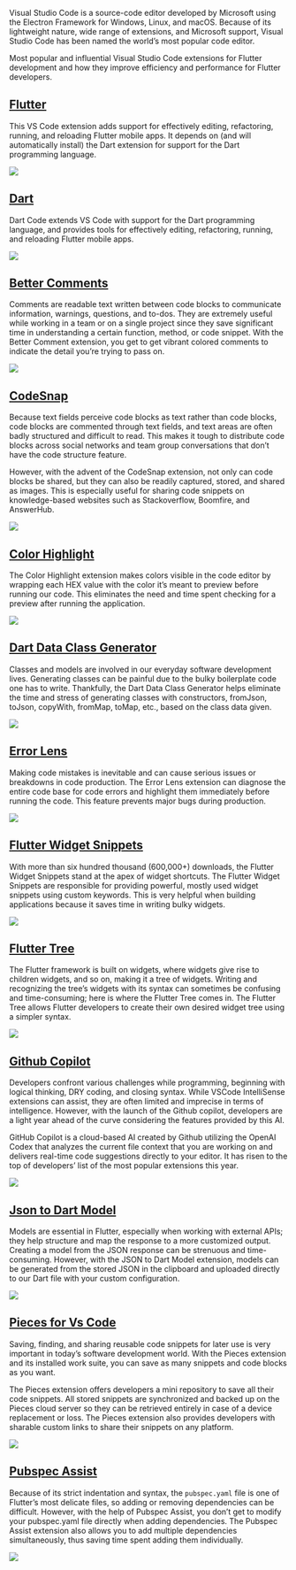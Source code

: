 Visual Studio Code is a source-code editor developed by Microsoft using the Electron Framework for Windows, Linux, and macOS. Because of its lightweight nature, wide range of extensions, and Microsoft support, Visual Studio Code has been named the world’s most popular code editor.

Most popular and influential Visual Studio Code extensions for Flutter development and how they improve efficiency and performance for Flutter developers.

## [Flutter](https://marketplace.visualstudio.com/items?itemName=Dart-Code.flutter)

This VS Code extension adds support for effectively editing, refactoring, running, and reloading Flutter mobile apps. It depends on (and will automatically install) the Dart extension for support for the Dart programming language.

![](https://dart-code.gallerycdn.vsassets.io/extensions/dart-code/flutter/3.65.20230510/1683741085278/Microsoft.VisualStudio.Services.Icons.Default)

## [Dart](https://marketplace.visualstudio.com/items?itemName=Dart-Code.dart-code)

Dart Code extends VS Code with support for the Dart programming language, and provides tools for effectively editing, refactoring, running, and reloading Flutter mobile apps.

![](https://dart-code.gallerycdn.vsassets.io/extensions/dart-code/dart-code/3.65.20230518/1684416177851/Microsoft.VisualStudio.Services.Icons.Default)

## [Better Comments](https://marketplace.visualstudio.com/items?itemName=aaron-bond.better-comments)

Comments are readable text written between code blocks to communicate information, warnings, questions, and to-dos. They are extremely useful while working in a team or on a single project since they save significant time in understanding a certain function, method, or code snippet. With the Better Comment extension, you get to get vibrant colored comments to indicate the detail you’re trying to pass on.

![](https://blog.openreplay.com/images/top-visual-studio-code-extensions-for-flutter-developers/images/s_C79DF80312E818CB62597230096558A89E616D377D4B1E4C446E7558E34954E3_1670244146109_+bottom_nav_merchant.dart+-+skiipe+-+Visual+Studio+Code+12_5_2022+1_40_58+PM+2.png)

## [CodeSnap](https://marketplace.visualstudio.com/items?itemName=adpyke.codesnap)

Because text fields perceive code blocks as text rather than code blocks, code blocks are commented through text fields, and text areas are often badly structured and difficult to read. This makes it tough to distribute code blocks across social networks and team group conversations that don’t have the code structure feature.

However, with the advent of the CodeSnap extension, not only can code blocks be shared, but they can also be readily captured, stored, and shared as images. This is especially useful for sharing code snippets on knowledge-based websites such as Stackoverflow, Boomfire, and AnswerHub.

![](https://blog.openreplay.com/images/top-visual-studio-code-extensions-for-flutter-developers/images/s_C79DF80312E818CB62597230096558A89E616D377D4B1E4C446E7558E34954E3_1670246048264_ezgif.com-gif-maker.gif)

## [Color Highlight](https://marketplace.visualstudio.com/items?itemName=naumovs.color-highlight)

The Color Highlight extension makes colors visible in the code editor by wrapping each HEX value with the color it’s meant to preview before running our code. This eliminates the need and time spent checking for a preview after running the application.

![](https://blog.openreplay.com/images/top-visual-studio-code-extensions-for-flutter-developers/images/s_C79DF80312E818CB62597230096558A89E616D377D4B1E4C446E7558E34954E3_1670248411431_+home.dart+-+skiipe+-+Visual+Studio+Code+12_5_2022+2_51_46+PM+2.png)

## [Dart Data Class Generator](https://marketplace.visualstudio.com/items?itemName=hzgood.dart-data-class-generator)

Classes and models are involved in our everyday software development lives. Generating classes can be painful due to the bulky boilerplate code one has to write. Thankfully, the Dart Data Class Generator helps eliminate the time and stress of generating classes with constructors, fromJson, toJson, copyWith, fromMap, toMap, etc., based on the class data given.

![](https://blog.openreplay.com/images/top-visual-studio-code-extensions-for-flutter-developers/images/s_C79DF80312E818CB62597230096558A89E616D377D4B1E4C446E7558E34954E3_1670344972481_ezgif.com-gif-maker2.gif)

## [Error Lens](https://marketplace.visualstudio.com/items?itemName=usernamehw.errorlens)

Making code mistakes is inevitable and can cause serious issues or breakdowns in code production. The Error Lens extension can diagnose the entire code base for code errors and highlight them immediately before running the code. This feature prevents major bugs during production.

![](https://blog.openreplay.com/images/top-visual-studio-code-extensions-for-flutter-developers/images/s_C79DF80312E818CB62597230096558A89E616D377D4B1E4C446E7558E34954E3_1670345135997_image.png)

## [Flutter Widget Snippets](https://marketplace.visualstudio.com/items?itemName=alexisvt.flutter-snippets)

With more than six hundred thousand (600,000+) downloads, the Flutter Widget Snippets stand at the apex of widget shortcuts. The Flutter Widget Snippets are responsible for providing powerful, mostly used widget snippets using custom keywords. This is very helpful when building applications because it saves time in writing bulky widgets.

![](https://blog.openreplay.com/images/top-visual-studio-code-extensions-for-flutter-developers/images/s_C79DF80312E818CB62597230096558A89E616D377D4B1E4C446E7558E34954E3_1670345711329_ezgif.com-gif-maker+1.gif)

## [Flutter Tree](https://marketplace.visualstudio.com/items?itemName=marcelovelasquez.flutter-tree)

The Flutter framework is built on widgets, where widgets give rise to children widgets, and so on, making it a tree of widgets. Writing and recognizing the tree’s widgets with its syntax can sometimes be confusing and time-consuming; here is where the Flutter Tree comes in. The Flutter Tree allows Flutter developers to create their own desired widget tree using a simpler syntax.

![](https://blog.openreplay.com/images/top-visual-studio-code-extensions-for-flutter-developers/images/s_C79DF80312E818CB62597230096558A89E616D377D4B1E4C446E7558E34954E3_1670348662025_ezgif.com-gif-maker+2.gif)

## [Github Copilot](https://marketplace.visualstudio.com/items?itemName=GitHub.copilot)

Developers confront various challenges while programming, beginning with logical thinking, DRY coding, and closing syntax. While VSCode IntelliSense extensions can assist, they are often limited and imprecise in terms of intelligence. However, with the launch of the Github copilot, developers are a light year ahead of the curve considering the features provided by this AI.

GitHub Copilot is a cloud-based AI created by Github utilizing the OpenAI Codex that analyzes the current file context that you are working on and delivers real-time code suggestions directly to your editor. It has risen to the top of developers’ list of the most popular extensions this year.

![](https://blog.openreplay.com/images/top-visual-studio-code-extensions-for-flutter-developers/images/s_C79DF80312E818CB62597230096558A89E616D377D4B1E4C446E7558E34954E3_1670397599564_captures_chrome-capture-2022-11-7.png)

## [Json to Dart Model](https://marketplace.visualstudio.com/items?itemName=hirantha.json-to-dart)

Models are essential in Flutter, especially when working with external APIs; they help structure and map the response to a more customized output. Creating a model from the JSON response can be strenuous and time-consuming. However, with the JSON to Dart Model extension, models can be generated from the stored JSON in the clipboard and uploaded directly to our Dart file with your custom configuration.

![](https://blog.openreplay.com/images/top-visual-studio-code-extensions-for-flutter-developers/images/s_C79DF80312E818CB62597230096558A89E616D377D4B1E4C446E7558E34954E3_1670352120990_ezgif.com-gif-maker+9.gif)

## [Pieces for Vs Code](https://marketplace.visualstudio.com/items?itemName=MeshIntelligentTechnologiesInc.pieces-vscode)

Saving, finding, and sharing reusable code snippets for later use is very important in today’s software development world. With the Pieces extension and its installed work suite, you can save as many snippets and code blocks as you want.

The Pieces extension offers developers a mini repository to save all their code snippets. All stored snippets are synchronized and backed up on the Pieces cloud server so they can be retrieved entirely in case of a device replacement or loss. The Pieces extension also provides developers with sharable custom links to share their snippets on any platform.

![](https://blog.openreplay.com/images/top-visual-studio-code-extensions-for-flutter-developers/images/s_C79DF80312E818CB62597230096558A89E616D377D4B1E4C446E7558E34954E3_1670396993984_ezgif.com-gif-maker+4.gif)

## [Pubspec Assist](https://marketplace.visualstudio.com/items?itemName=jeroen-meijer.pubspec-assist)

Because of its strict indentation and syntax, the `pubspec.yaml` file is one of Flutter’s most delicate files, so adding or removing dependencies can be difficult. However, with the help of Pubspec Assist, you don’t get to modify your pubspec.yaml file directly when adding dependencies. The Pubspec Assist extension also allows you to add multiple dependencies simultaneously, thus saving time spent adding them individually.

![](https://blog.openreplay.com/images/top-visual-studio-code-extensions-for-flutter-developers/images/s_C79DF80312E818CB62597230096558A89E616D377D4B1E4C446E7558E34954E3_1670368917223_ezgif.com-gif-maker+3.gif)
